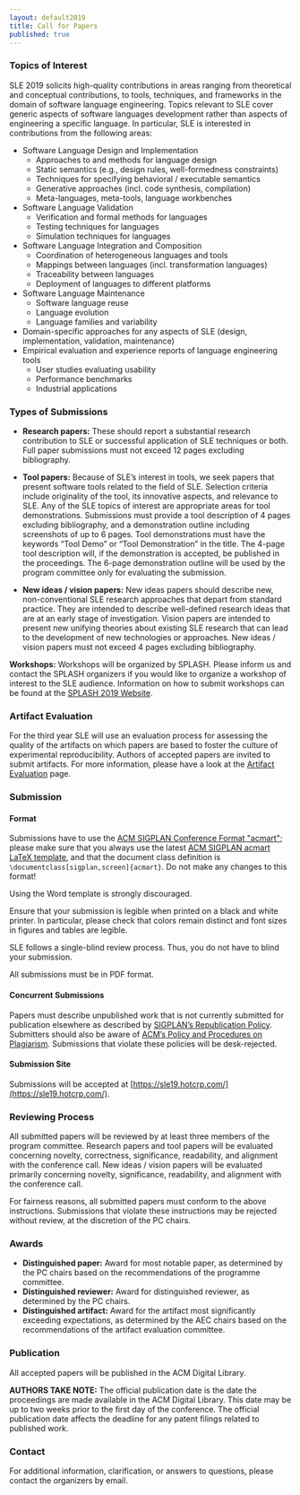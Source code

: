 ```yaml
---
layout: default2019
title: Call for Papers
published: true
---
```


### Topics of Interest

SLE 2019 solicits high-quality contributions in areas ranging from theoretical and conceptual contributions, to tools, techniques, and frameworks in the domain of software language engineering. Topics relevant to SLE cover generic aspects of software languages development rather than aspects of engineering a specific language. In particular, SLE is interested in contributions from the following areas:

- Software Language Design and Implementation
    - Approaches to and methods for language design
    - Static semantics (e.g., design rules, well-formedness constraints)
    - Techniques for specifying behavioral / executable semantics
    - Generative approaches (incl. code synthesis, compilation)
    - Meta-languages, meta-tools, language workbenches
- Software Language Validation
    - Verification and formal methods for languages
    - Testing techniques for languages
    - Simulation techniques for languages
- Software Language Integration and Composition
    - Coordination of heterogeneous languages and tools
    - Mappings between languages (incl. transformation languages)
    - Traceability between languages
    - Deployment of languages to different platforms
- Software Language Maintenance
    - Software language reuse
    - Language evolution
    - Language families and variability
- Domain-specific approaches for any aspects of SLE (design, implementation, validation, maintenance)
- Empirical evaluation and experience reports of language engineering tools
    - User studies evaluating usability
    - Performance benchmarks
    - Industrial applications

### Types of Submissions

- **Research papers:** These should report a substantial research contribution to SLE or successful application of SLE techniques or both. Full paper submissions must not exceed 12 pages excluding bibliography.

- **Tool papers:** Because of SLE’s interest in tools, we seek papers that present software tools related to the field of SLE. Selection criteria include originality of the tool, its innovative aspects, and relevance to SLE. Any of the SLE topics of interest are appropriate areas for tool demonstrations. Submissions must provide a tool description of 4 pages excluding bibliography, and a demonstration outline including screenshots of up to 6 pages. Tool demonstrations must have the keywords “Tool Demo” or “Tool Demonstration” in the title. The 4-page tool description will, if the demonstration is accepted, be published in the proceedings. The 6-page demonstration outline will be used by the program committee only for evaluating the submission.

- **New ideas / vision papers:** New ideas papers should describe new, non-conventional SLE research approaches that depart from standard practice. They are intended to describe well-defined research ideas that are at an early stage of investigation. Vision papers are intended to present new unifying theories about existing SLE research that can lead to the development of new technologies or approaches. New ideas / vision papers must not exceed 4 pages excluding bibliography.

**Workshops:** Workshops will be organized by SPLASH. Please inform us and contact the SPLASH organizers if you would like to organize a workshop of interest to the SLE audience. Information on how to submit workshops can be found at the [SPLASH 2019 Website](https://conf.researchr.org/track/splash-2019/splash-2019-Workshops).

### Artifact Evaluation

For the third year SLE will use an evaluation process for assessing the quality of the artifacts on which papers are based to foster the culture of experimental reproducibility. Authors of accepted papers are invited to submit artifacts. For more information, please have a look at the [Artifact Evaluation](https://conf.researchr.org/track/sle-2019#Artifact-Evaluation) page.

### Submission

#### Format

Submissions have to use the [ACM SIGPLAN Conference Format "acmart"](http://sigplan.org/Resources/Author/#acmart-format); please make sure that you always use the latest [ACM SIGPLAN acmart LaTeX template](https://www.acm.org/binaries/content/assets/publications/consolidated-tex-template/acmart-master.zip), and that the document class definition is `\documentclass[sigplan,screen]{acmart}`. Do not make any changes to this format!

Using the Word template is strongly discouraged.

Ensure that your submission is legible when printed on a black and white printer. In particular, please check that colors remain distinct and font sizes in figures and tables are legible.

SLE follows a single-blind review process. Thus, you do not have to blind your submission.

All submissions must be in PDF format.

#### Concurrent Submissions

Papers must describe unpublished work that is not currently submitted for publication elsewhere as described by [SIGPLAN’s Republication Policy](http://www.sigplan.org/Resources/Policies/Republication). Submitters should also be aware of [ACM’s Policy and Procedures on Plagiarism](http://www.acm.org/publications/policies/plagiarism_policy). Submissions that violate these policies will be desk-rejected.

#### Submission Site

Submissions will be accepted at [https://sle19.hotcrp.com/](https://sle19.hotcrp.com/).

### Reviewing Process

All submitted papers will be reviewed by at least three members of the program committee.  Research papers and tool papers will be evaluated concerning novelty, correctness, significance, readability, and alignment with the conference call. New ideas / vision papers will be evaluated primarily concerning novelty, significance, readability, and alignment with the conference call.

For fairness reasons, all submitted papers must conform to the above instructions. Submissions that violate these instructions may be rejected without review, at the discretion of the PC chairs.

### Awards

- **Distinguished paper:** Award for most notable paper, as determined by the PC chairs based on the recommendations of the programme committee.
- **Distinguished reviewer:** Award for distinguished reviewer, as determined by the PC chairs.
- **Distinguished artifact:** Award for the artifact most significantly exceeding expectations, as determined by the AEC chairs based on the recommendations of the artifact evaluation committee.

### Publication

All accepted papers will be published in the ACM Digital Library.

**AUTHORS TAKE NOTE:** The official publication date is the date the proceedings are made available in the ACM Digital Library. This date may be up to two weeks prior to the first day of the conference. The official publication date affects the deadline for any patent filings related to published work.

### Contact

For additional information, clarification, or answers to questions, please contact the organizers by email.
